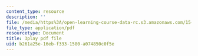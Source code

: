 ```yaml
---
content_type: resource
description: ''
file: /media/https%3A/open-learning-course-data-rc.s3.amazonaws.com/15-071-the-analytics-edge-spring-2017/b261a25e16ebf3331580a074850c0f5e_ee6E6aUGpm0.pdf
file_type: application/pdf
resourcetype: Document
title: 3play pdf file
uid: b261a25e-16eb-f333-1580-a074850c0f5e
---
```

